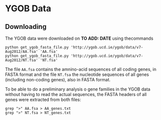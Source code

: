 # YGOB Data

## Downloading

The YGOB data were downloaded on **TO ADD: DATE** using thecommands
```
python get_ygob_fasta_file.py 'http://ygob.ucd.ie/ygob/data/v7-Aug2012/AA.fsa' 'AA.fsa'
python get_ygob_fasta_file.py 'http://ygob.ucd.ie/ygob/data/v7-Aug2012/NT.fsa' 'NT.fsa'
```

The file `AA.fsa` contains the amnino-acid sequences of all coding
genes, in FASTA format and the file `NT.fsa` the nucleotide sequences
of all genes (including non-coding genes), also in FASTA format.

To be able to do a preliminary analysis o gene families in the YGOB
data without having to read the actual sequences, the FASTA headers of
all genes were extracted from both files:
```
grep ">" AA.fsa > AA_genes.txt
grep ">" NT.fsa > NT_genes.txt
```
